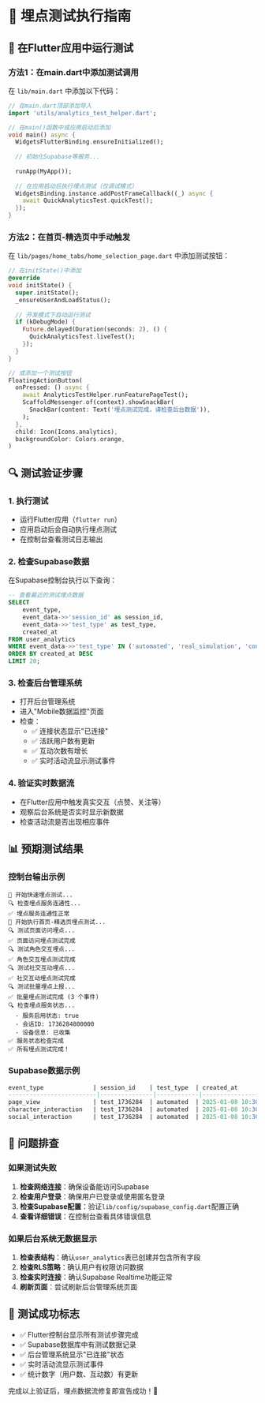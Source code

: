 # 🧪 埋点测试执行指南

## 📱 在Flutter应用中运行测试

### 方法1：在main.dart中添加测试调用

在 `lib/main.dart` 中添加以下代码：

```dart
// 在main.dart顶部添加导入
import 'utils/analytics_test_helper.dart';

// 在main()函数中或应用启动后添加
void main() async {
  WidgetsFlutterBinding.ensureInitialized();
  
  // 初始化Supabase等服务...
  
  runApp(MyApp());
  
  // 在应用启动后执行埋点测试（仅调试模式）
  WidgetsBinding.instance.addPostFrameCallback((_) async {
    await QuickAnalyticsTest.quickTest();
  });
}
```

### 方法2：在首页-精选页中手动触发

在 `lib/pages/home_tabs/home_selection_page.dart` 中添加测试按钮：

```dart
// 在initState()中添加
@override
void initState() {
  super.initState();
  _ensureUserAndLoadStatus();
  
  // 开发模式下自动运行测试
  if (kDebugMode) {
    Future.delayed(Duration(seconds: 2), () {
      QuickAnalyticsTest.liveTest();
    });
  }
}

// 或添加一个测试按钮
FloatingActionButton(
  onPressed: () async {
    await AnalyticsTestHelper.runFeaturePageTest();
    ScaffoldMessenger.of(context).showSnackBar(
      SnackBar(content: Text('埋点测试完成，请检查后台数据')),
    );
  },
  child: Icon(Icons.analytics),
  backgroundColor: Colors.orange,
)
```

## 🔍 测试验证步骤

### 1. 执行测试
- 运行Flutter应用（`flutter run`）
- 应用启动后会自动执行埋点测试
- 在控制台查看测试日志输出

### 2. 检查Supabase数据
在Supabase控制台执行以下查询：

```sql
-- 查看最近的测试埋点数据
SELECT 
    event_type,
    event_data->>'session_id' as session_id,
    event_data->>'test_type' as test_type,
    created_at
FROM user_analytics 
WHERE event_data->>'test_type' IN ('automated', 'real_simulation', 'connectivity')
ORDER BY created_at DESC 
LIMIT 20;
```

### 3. 检查后台管理系统
- 打开后台管理系统
- 进入"Mobile数据监控"页面
- 检查：
  - ✅ 连接状态显示"已连接"
  - ✅ 活跃用户数有更新
  - ✅ 互动次数有增长  
  - ✅ 实时活动流显示测试事件

### 4. 验证实时数据流
- 在Flutter应用中触发真实交互（点赞、关注等）
- 观察后台系统是否实时显示新数据
- 检查活动流是否出现相应事件

## 📊 预期测试结果

### 控制台输出示例
```
🚀 开始快速埋点测试...
🔍 检查埋点服务连通性...
✅ 埋点服务连通性正常
🧪 开始执行首页-精选页埋点测试...
🔍 测试页面访问埋点...
✅ 页面访问埋点测试完成
🔍 测试角色交互埋点...
✅ 角色交互埋点测试完成
🔍 测试社交互动埋点...
✅ 社交互动埋点测试完成
🔍 测试批量埋点上报...
✅ 批量埋点测试完成 (3 个事件)
🔍 检查埋点服务状态...
  - 服务启用状态: true
  - 会话ID: 1736284800000
  - 设备信息: 已收集
✅ 服务状态检查完成
✅ 所有埋点测试完成！
```

### Supabase数据示例
```sql
event_type              | session_id    | test_type  | created_at
-------------------------|---------------|------------|---------------------------
page_view               | test_1736284  | automated  | 2025-01-08 10:30:15+00
character_interaction   | test_1736284  | automated  | 2025-01-08 10:30:16+00
social_interaction      | test_1736284  | automated  | 2025-01-08 10:30:17+00
```

## 🚨 问题排查

### 如果测试失败
1. **检查网络连接**：确保设备能访问Supabase
2. **检查用户登录**：确保用户已登录或使用匿名登录
3. **检查Supabase配置**：验证`lib/config/supabase_config.dart`配置正确
4. **查看详细错误**：在控制台查看具体错误信息

### 如果后台系统无数据显示
1. **检查表结构**：确认`user_analytics`表已创建并包含所有字段
2. **检查RLS策略**：确认用户有权限访问数据
3. **检查实时连接**：确认Supabase Realtime功能正常
4. **刷新页面**：尝试刷新后台管理系统页面

## 🎯 测试成功标志

- ✅ Flutter控制台显示所有测试步骤完成
- ✅ Supabase数据库中有测试数据记录
- ✅ 后台管理系统显示"已连接"状态
- ✅ 实时活动流显示测试事件
- ✅ 统计数字（用户数、互动数）有更新

完成以上验证后，埋点数据流修复即宣告成功！🎉